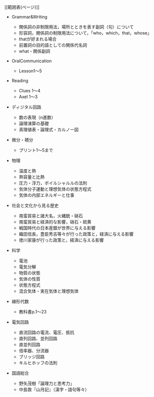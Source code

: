 [[範囲表(ページ)]]

- Grammar&Writing
	- 関係詞の非制限用法，場所とときを表す副詞（句）について
	- 形容詞，関係詞の制限用法について，「who，which，that，whose」
	- thatが好まれる場合
	- 前置詞の目的語としての関係代名詞
	- what・関係副詞

- OralCommunication
	- Lesson1～5

- Reading
	- Clues 1～4
	- Axel 1～3

- ディジタル回路
	- 数の表現（n進数）
	- 論理演算の基礎
	- 真理値表・論理式・カルノー図

- 微分・積分
	- プリント1～5まで

- 物理
	- 温度と熱
	- 熱容量と比熱
	- 圧力・浮力，ボイルシャルルの法則
	- 気体分子運動と理想気体の状態方程式
	- 気体の内部エネルギーと仕事

- 社会と文化から見る歴史
	- 南蛮貿易と諸大名，火縄銃・硝石
	- 南蛮貿易と経済的な影響，硝石・硫黄
	- 戦国時代の日本産銀が世界に与える影響
	- 織田信長，豊臣秀吉等々が行った政策と，経済に与える影響
	- 徳川家康が行った政策と，経済に与える影響

- 科学
	- 電池
	- 電気分解
	- 物質の状態
	- 気体の性質
	- 状態方程式
	- 混合気体・実在気体と理想気体

- 線形代数
	- 教科書p.1～23

- 電気回路
	- 直流回路の電流、電圧、抵抗
	- 直列回路、並列回路
	- 直並列回路	
	- 倍率器、分流器	
	- ブリッジ回路	
	- キルヒホッフの法則

- 国語総合
	- 野矢茂樹「論理力と思考力」
	- 中島敦『山月記』（漢字・語句等々）